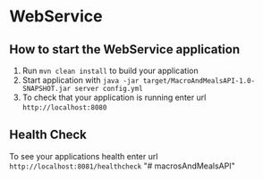 # WebService

How to start the WebService application
---

1. Run `mvn clean install` to build your application
1. Start application with `java -jar target/MacroAndMealsAPI-1.0-SNAPSHOT.jar server config.yml`
1. To check that your application is running enter url `http://localhost:8080`

Health Check
---

To see your applications health enter url `http://localhost:8081/healthcheck`
"# macrosAndMealsAPI" 
